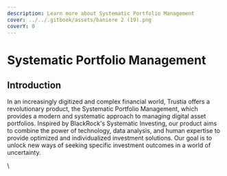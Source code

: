 ```yaml
---
description: Learn more about Systematic Portfolio Management
cover: ../../.gitbook/assets/baniere 2 (19).png
coverY: 0
---
```


# Systematic Portfolio Management

## Introduction

In an increasingly digitized and complex financial world, Trustia offers a revolutionary product, the Systematic Portfolio Management, which provides a modern and systematic approach to managing digital asset portfolios. Inspired by BlackRock's Systematic Investing, our product aims to combine the power of technology, data analysis, and human expertise to provide optimized and individualized investment solutions. Our goal is to unlock new ways of seeking specific investment outcomes in a world of uncertainty.

\


##
